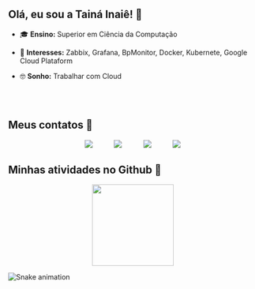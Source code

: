 ## Olá, eu sou a Tainá Inaiê! 👋
<div style="display: inline_block"> 
  
- 🎓 **Ensino:** Superior em Ciência da Computação

- 🎯 **Interesses:** Zabbix, Grafana, BpMonitor, Docker, Kubernete, Google  Cloud Plataform
- 🤓 **Sonho:** Trabalhar com Cloud
<br>

<br>

## Meus contatos 📱 
<p align="center">
<a href="https://github.com/tainainaie"><img  src="https://img.shields.io/badge/github-%23100000.svg?&style=for-the-badge&logo=github&logoColor=white&link=mailto:https://github.com/tainainaie"></a>
&nbsp;&nbsp;&nbsp;&nbsp;&nbsp;&nbsp;&nbsp;&nbsp;&nbsp;
  <a href="www.linkedin.com/in/tainainaie" target="_blank"><img src="https://img.shields.io/badge/-LinkedIn-%230077B5?style=for-the-badge&logo=linkedin&logoColor=white" target="_blank"></a> 
&nbsp;&nbsp;&nbsp;&nbsp;&nbsp;&nbsp;&nbsp;&nbsp;&nbsp;
  <a href="https://www.instagram.com/taina.inaie/" target="_blank"><img src="https://img.shields.io/badge/-Instagram-%23E4405F?style=for-the-badge&logo=instagram&logoColor=white" target="_blank"></a>
&nbsp;&nbsp;&nbsp;&nbsp;&nbsp;&nbsp;&nbsp;&nbsp;&nbsp;
<a href = "mailto:taina.inaie@gmail.com"><img src="https://img.shields.io/badge/-Gmail-D14836?style=for-the-badge&logo=gmail&logoColor=white" target="_blank"></a>
</p>

## Minhas atividades no Github 🚀
<p align="center">
  
  <a href="https://github.com/anuraghazra/github-readme-stats">
    <img
      align="center"
      height="165"
      src="https://github-readme-stats.vercel.app/api?username=tainainaie&show_icons=true&theme=dracula&include_all_commits=true&count_private=true"
    />
  </a>
</p>

 
![Snake animation](https://github.com/tainainaie/tainainaie/blob/output/github-contribution-grid-snake.svg)
